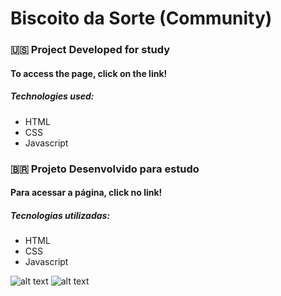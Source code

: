 # Biscoito da Sorte (Community)


### 🇺🇸 Project Developed for study

#### To access the page, click on the link!

##### Technologies used:

- HTML
- CSS
- Javascript

### 🇧🇷 Projeto Desenvolvido para estudo

#### Para acessar a página, click no link!

##### Tecnologias utilizadas: 

- HTML
- CSS
- Javascript



![alt text](https://github.com/JeanPeixot/Biscoito-da-Sorte-Community-/blob/main/docs/images/ClosedFortuneCookie.png)
![alt text](https://github.com/JeanPeixot/Biscoito-da-Sorte-Community-/blob/main/docs/images/OpenFortuneCookie.png)


